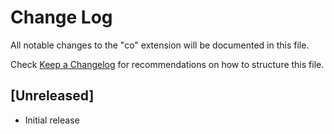 # Change Log
All notable changes to the "co" extension will be documented in this file.

Check [Keep a Changelog](http://keepachangelog.com/) for recommendations on how to structure this file.

## [Unreleased]
- Initial release